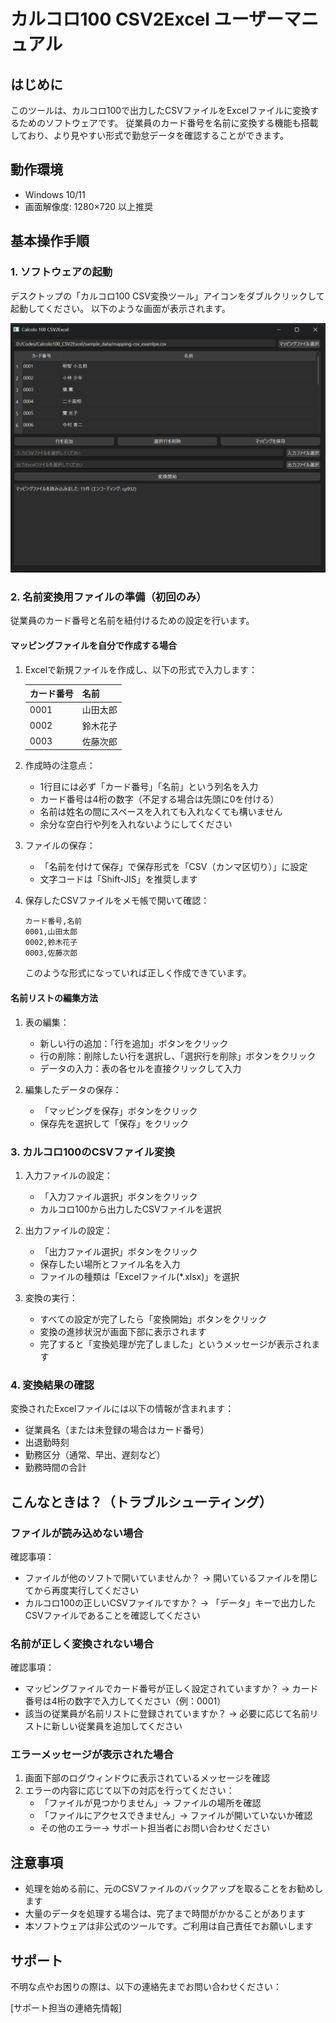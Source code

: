 # カルコロ100 CSV2Excel ユーザーマニュアル

## はじめに

このツールは、カルコロ100で出力したCSVファイルをExcelファイルに変換するためのソフトウェアです。
従業員のカード番号を名前に変換する機能も搭載しており、より見やすい形式で勤怠データを確認することができます。

## 動作環境

- Windows 10/11
- 画面解像度: 1280×720 以上推奨

## 基本操作手順

### 1. ソフトウェアの起動

デスクトップの「カルコロ100 CSV変換ツール」アイコンをダブルクリックして起動してください。
以下のような画面が表示されます。

![app_image](/images/スクリーンショット%202025-01-14%20222035.png)

### 2. 名前変換用ファイルの準備（初回のみ）

従業員のカード番号と名前を紐付けるための設定を行います。

#### マッピングファイルを自分で作成する場合

1. Excelで新規ファイルを作成し、以下の形式で入力します：

   | カード番号 | 名前 |
   |-----------|------|
   | 0001      | 山田太郎 |
   | 0002      | 鈴木花子 |
   | 0003      | 佐藤次郎 |

2. 作成時の注意点：
   - 1行目には必ず「カード番号」「名前」という列名を入力
   - カード番号は4桁の数字（不足する場合は先頭に0を付ける）
   - 名前は姓名の間にスペースを入れても入れなくても構いません
   - 余分な空白行や列を入れないようにしてください

3. ファイルの保存：
   - 「名前を付けて保存」で保存形式を「CSV（カンマ区切り）」に設定
   - 文字コードは「Shift-JIS」を推奨します

4. 保存したCSVファイルをメモ帳で開いて確認：
   ```
   カード番号,名前
   0001,山田太郎
   0002,鈴木花子
   0003,佐藤次郎
   ```
   このような形式になっていれば正しく作成できています。
   
#### 名前リストの編集方法

1. 表の編集：
   - 新しい行の追加：「行を追加」ボタンをクリック
   - 行の削除：削除したい行を選択し、「選択行を削除」ボタンをクリック
   - データの入力：表の各セルを直接クリックして入力

2. 編集したデータの保存：
   - 「マッピングを保存」ボタンをクリック
   - 保存先を選択して「保存」をクリック

### 3. カルコロ100のCSVファイル変換

1. 入力ファイルの設定：
   - 「入力ファイル選択」ボタンをクリック
   - カルコロ100から出力したCSVファイルを選択

2. 出力ファイルの設定：
   - 「出力ファイル選択」ボタンをクリック
   - 保存したい場所とファイル名を入力
   - ファイルの種類は「Excelファイル(*.xlsx)」を選択

3. 変換の実行：
   - すべての設定が完了したら「変換開始」ボタンをクリック
   - 変換の進捗状況が画面下部に表示されます
   - 完了すると「変換処理が完了しました」というメッセージが表示されます

### 4. 変換結果の確認

変換されたExcelファイルには以下の情報が含まれます：
- 従業員名（または未登録の場合はカード番号）
- 出退勤時刻
- 勤務区分（通常、早出、遅刻など）
- 勤務時間の合計

## こんなときは？（トラブルシューティング）

### ファイルが読み込めない場合

確認事項：
- ファイルが他のソフトで開いていませんか？
  → 開いているファイルを閉じてから再度実行してください
- カルコロ100の正しいCSVファイルですか？
  → 「データ」キーで出力したCSVファイルであることを確認してください

### 名前が正しく変換されない場合

確認事項：
- マッピングファイルでカード番号が正しく設定されていますか？
  → カード番号は4桁の数字で入力してください（例：0001）
- 該当の従業員が名前リストに登録されていますか？
  → 必要に応じて名前リストに新しい従業員を追加してください

### エラーメッセージが表示された場合

1. 画面下部のログウィンドウに表示されているメッセージを確認
2. エラーの内容に応じて以下の対応を行ってください：
   - 「ファイルが見つかりません」→ ファイルの場所を確認
   - 「ファイルにアクセスできません」→ ファイルが開いていないか確認
   - その他のエラー→ サポート担当者にお問い合わせください

## 注意事項

- 処理を始める前に、元のCSVファイルのバックアップを取ることをお勧めします
- 大量のデータを処理する場合は、完了まで時間がかかることがあります
- 本ソフトウェアは非公式のツールです。ご利用は自己責任でお願いします

## サポート

不明な点やお困りの際は、以下の連絡先までお問い合わせください：

[サポート担当の連絡先情報]